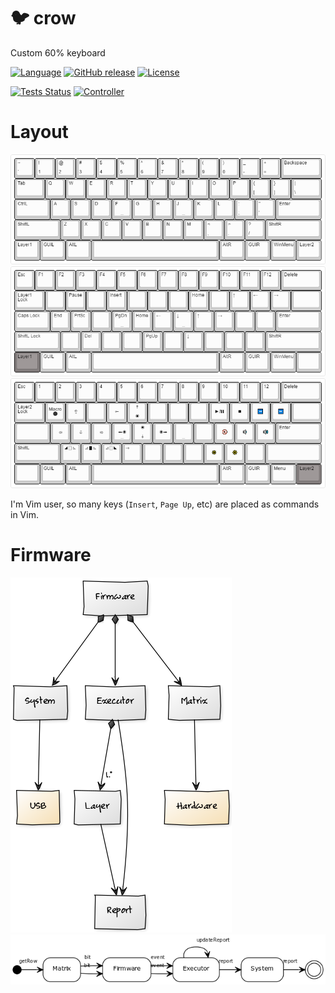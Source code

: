 :bird: crow
====
Custom 60% keyboard

[![Language](https://img.shields.io/badge/language-C++14-blue.svg?style=flat-square)](https://isocpp.org)
[![GitHub release](https://img.shields.io/github/release/dawikur/crow.svg?style=flat-square)](https://github.com/dawikur/crow/releases)
[![License](https://img.shields.io/github/license/dawikur/crow.svg?style=flat-square)](https://github.com/dawikur/crow/blob/master/LICENSE)

[![Tests Status](https://img.shields.io/travis/dawikur/crow/master.svg?label=tests&style=flat-square)](https://travis-ci.org/dawikur/crow)
[![Controller](https://img.shields.io/badge/controller-arduino_micro-orange.svg?style=flat-square)](https://www.arduino.cc/en/Main/ArduinoBoardMicro)

Layout
======

![Keyboard](resources/keyboard-layout.png)
![Keyboard Layer 1](resources/keyboard-layout-1.png)
![Keyboard Layer 2](resources/keyboard-layout-2.png)

I'm Vim user, so many keys (```Insert```, ```Page Up```, etc) are placed as commands in Vim.

Firmware
========

![ClassDiagram](resources/class-diagram.png)
![ActivityDiagram](resources/activity-diagram.png)
